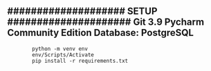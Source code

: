 #################### SETUP #####################
Git 3.9
Pycharm Community Edition
Database: PostgreSQL
------------------------------------------------
            python -m venv env
            env/Scripts/Activate
            pip install -r requirements.txt
